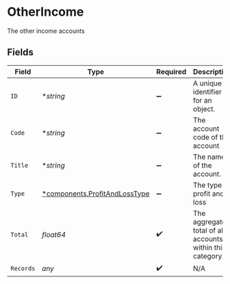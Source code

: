 # OtherIncome

The other income accounts


## Fields

| Field                                                                         | Type                                                                          | Required                                                                      | Description                                                                   | Example                                                                       |
| ----------------------------------------------------------------------------- | ----------------------------------------------------------------------------- | ----------------------------------------------------------------------------- | ----------------------------------------------------------------------------- | ----------------------------------------------------------------------------- |
| `ID`                                                                          | **string*                                                                     | :heavy_minus_sign:                                                            | A unique identifier for an object.                                            | 12345                                                                         |
| `Code`                                                                        | **string*                                                                     | :heavy_minus_sign:                                                            | The account code of the account                                               | 1100                                                                          |
| `Title`                                                                       | **string*                                                                     | :heavy_minus_sign:                                                            | The name of the account.                                                      | Current assets                                                                |
| `Type`                                                                        | [*components.ProfitAndLossType](../../models/components/profitandlosstype.md) | :heavy_minus_sign:                                                            | The type of profit and loss                                                   | Section                                                                       |
| `Total`                                                                       | *float64*                                                                     | :heavy_check_mark:                                                            | The aggregated total of all accounts within this category.                    | 1000                                                                          |
| `Records`                                                                     | *any*                                                                         | :heavy_check_mark:                                                            | N/A                                                                           |                                                                               |